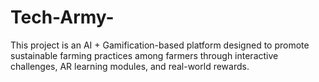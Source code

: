 # Tech-Army-
This project is an AI + Gamification-based platform designed to promote sustainable farming practices among farmers through interactive challenges, AR learning modules, and real-world rewards.
